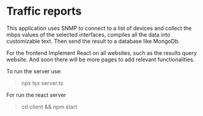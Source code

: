 # Traffic reports

This application uses SNMP to connect to a list of devices and collect the mbps values ​​of the selected interfaces, compiles all the data into customizable text.
Then send the result to a database like MongoDb.

For the frontend Implement React on all websites, such as the results query website. And soon there will be more pages to add relevant functionalities.

To run the server use:

> npx tsx server.ts

For run the react server

>cd client && npm start
